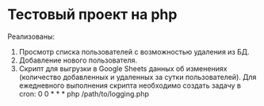 # Тестовый проект на php

Реализованы:
1. Просмотр списка пользователей с возможностью удаления из БД.
2. Добавление нового пользователя.
3. Скрипт для выгрузки в Google Sheets данных об изменениях (количество добавленных и удаленных за сутки пользователей). Для ежедневного выполнения скрипта необходимо создать задачу в cron: 0 0 * * * php /path/to/logging.php

